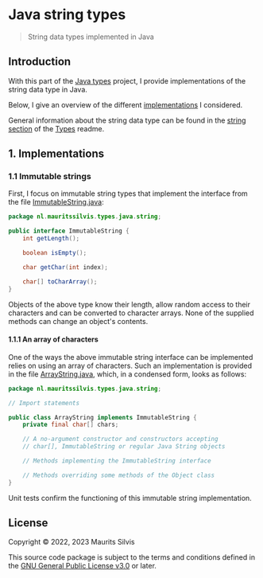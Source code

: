 # Java string types

> String data types implemented in Java

## Introduction

With this part of the [Java types](../../../../../../../..) project, I provide implementations of the string data type in Java.

Below, I give an overview of the different [implementations](#1-implementations) I considered.

General information about the string data type can be found in the [string section](../../../../../../../../../#31-strings) of the [Types](../../../../../../../../..) readme.

## 1. Implementations

### 1.1 Immutable strings

First, I focus on immutable string types that implement the interface from the file [ImmutableString.java](ImmutableString.java):

```java
package nl.mauritssilvis.types.java.string;

public interface ImmutableString {
    int getLength();

    boolean isEmpty();

    char getChar(int index);

    char[] toCharArray();
}
```
Objects of the above type know their length, allow random access to their characters and can be converted to character arrays.
None of the supplied methods can change an object's contents.

#### 1.1.1 An array of characters

One of the ways the above immutable string interface can be implemented relies on using an array of characters.
Such an implementation is provided in the file [ArrayString.java](ArrayString.java), which, in a condensed form, looks as follows:

```java
package nl.mauritssilvis.types.java.string;

// Import statements

public class ArrayString implements ImmutableString {
    private final char[] chars;

    // A no-argument constructor and constructors accepting
    // char[], ImmutableString or regular Java String objects

    // Methods implementing the ImmutableString interface

    // Methods overriding some methods of the Object class
}
```

Unit tests confirm the functioning of this immutable string implementation.

## License

Copyright © 2022, 2023 Maurits Silvis

This source code package is subject to the terms and conditions defined in the [GNU General Public License v3.0](../../../../../../../../../LICENSE.md) or later.

